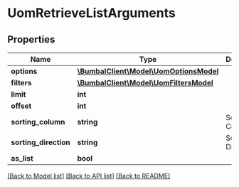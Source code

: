 # UomRetrieveListArguments

## Properties
Name | Type | Description | Notes
------------ | ------------- | ------------- | -------------
**options** | [**\BumbalClient\Model\UomOptionsModel**](UomOptionsModel.md) |  | [optional] 
**filters** | [**\BumbalClient\Model\UomFiltersModel**](UomFiltersModel.md) |  | [optional] 
**limit** | **int** |  | [optional] 
**offset** | **int** |  | [optional] 
**sorting_column** | **string** | Sorting Column | [optional] 
**sorting_direction** | **string** | Sorting Direction | [optional] 
**as_list** | **bool** |  | [optional] 

[[Back to Model list]](../README.md#documentation-for-models) [[Back to API list]](../README.md#documentation-for-api-endpoints) [[Back to README]](../README.md)


